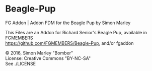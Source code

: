 # Beagle-Pup

FG Addon | Addon FDM for the Beagle Pup by Simon Marley 

This Files are an Addon for Richard Senior's Beagle Pup, available in FGMEMBERS <br>
https://github.com/FGMEMBERS/Beagle-Pup, and/or fgaddon

:copyright: 2016, Simon Marley "Bomber" <br>
License: Creative Commons "BY-NC-SA" <br>
See ./LICENSE
